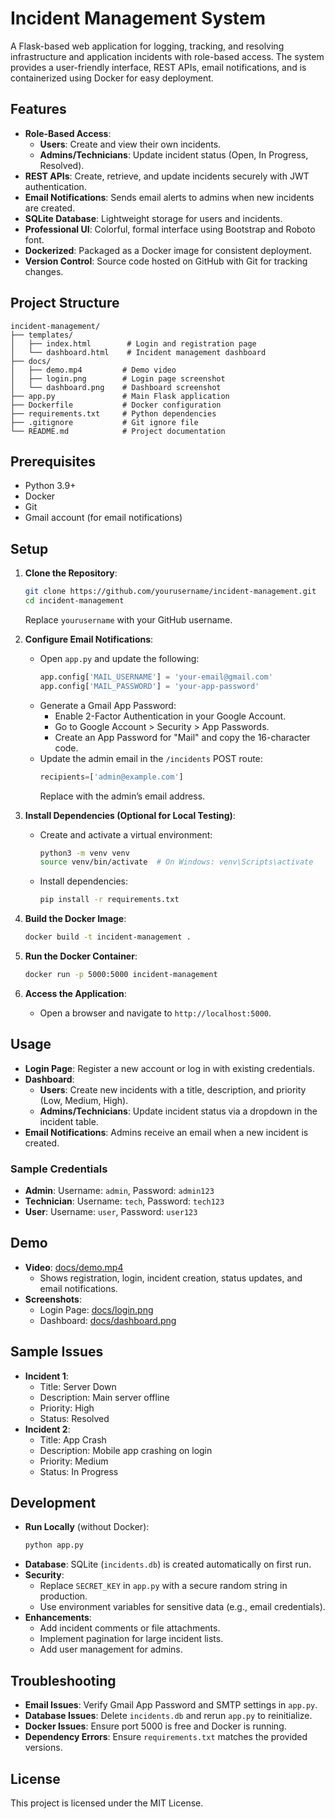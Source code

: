 # Incident Management System

A Flask-based web application for logging, tracking, and resolving infrastructure and application incidents with role-based access. The system provides a user-friendly interface, REST APIs, email notifications, and is containerized using Docker for easy deployment.

## Features
- **Role-Based Access**:
  - **Users**: Create and view their own incidents.
  - **Admins/Technicians**: Update incident status (Open, In Progress, Resolved).
- **REST APIs**: Create, retrieve, and update incidents securely with JWT authentication.
- **Email Notifications**: Sends email alerts to admins when new incidents are created.
- **SQLite Database**: Lightweight storage for users and incidents.
- **Professional UI**: Colorful, formal interface using Bootstrap and Roboto font.
- **Dockerized**: Packaged as a Docker image for consistent deployment.
- **Version Control**: Source code hosted on GitHub with Git for tracking changes.

## Project Structure
```
incident-management/
├── templates/
│   ├── index.html        # Login and registration page
│   └── dashboard.html    # Incident management dashboard
├── docs/
│   ├── demo.mp4         # Demo video
│   ├── login.png        # Login page screenshot
│   └── dashboard.png    # Dashboard screenshot
├── app.py               # Main Flask application
├── Dockerfile           # Docker configuration
├── requirements.txt     # Python dependencies
├── .gitignore           # Git ignore file
└── README.md            # Project documentation
```

## Prerequisites
- Python 3.9+
- Docker
- Git
- Gmail account (for email notifications)

## Setup
1. **Clone the Repository**:
   ```bash
   git clone https://github.com/yourusername/incident-management.git
   cd incident-management
   ```
   Replace `yourusername` with your GitHub username.

2. **Configure Email Notifications**:
   - Open `app.py` and update the following:
     ```python
     app.config['MAIL_USERNAME'] = 'your-email@gmail.com'
     app.config['MAIL_PASSWORD'] = 'your-app-password'
     ```
   - Generate a Gmail App Password:
     - Enable 2-Factor Authentication in your Google Account.
     - Go to Google Account > Security > App Passwords.
     - Create an App Password for "Mail" and copy the 16-character code.
   - Update the admin email in the `/incidents` POST route:
     ```python
     recipients=['admin@example.com']
     ```
     Replace with the admin’s email address.

3. **Install Dependencies (Optional for Local Testing)**:
   - Create and activate a virtual environment:
     ```bash
     python3 -m venv venv
     source venv/bin/activate  # On Windows: venv\Scripts\activate
     ```
   - Install dependencies:
     ```bash
     pip install -r requirements.txt
     ```

4. **Build the Docker Image**:
   ```bash
   docker build -t incident-management .
   ```

5. **Run the Docker Container**:
   ```bash
   docker run -p 5000:5000 incident-management
   ```

6. **Access the Application**:
   - Open a browser and navigate to `http://localhost:5000`.

## Usage
- **Login Page**: Register a new account or log in with existing credentials.
- **Dashboard**:
  - **Users**: Create new incidents with a title, description, and priority (Low, Medium, High).
  - **Admins/Technicians**: Update incident status via a dropdown in the incident table.
- **Email Notifications**: Admins receive an email when a new incident is created.

### Sample Credentials
- **Admin**: Username: `admin`, Password: `admin123`
- **Technician**: Username: `tech`, Password: `tech123`
- **User**: Username: `user`, Password: `user123`

## Demo
- **Video**: [docs/demo.mp4](docs/demo.mp4)
  - Shows registration, login, incident creation, status updates, and email notifications.
- **Screenshots**:
  - Login Page: [docs/login.png](docs/login.png)
  - Dashboard: [docs/dashboard.png](docs/dashboard.png)

## Sample Issues
- **Incident 1**:
  - Title: Server Down
  - Description: Main server offline
  - Priority: High
  - Status: Resolved
- **Incident 2**:
  - Title: App Crash
  - Description: Mobile app crashing on login
  - Priority: Medium
  - Status: In Progress

## Development
- **Run Locally** (without Docker):
  ```bash
  python app.py
  ```
- **Database**: SQLite (`incidents.db`) is created automatically on first run.
- **Security**:
  - Replace `SECRET_KEY` in `app.py` with a secure random string in production.
  - Use environment variables for sensitive data (e.g., email credentials).
- **Enhancements**:
  - Add incident comments or file attachments.
  - Implement pagination for large incident lists.
  - Add user management for admins.

## Troubleshooting
- **Email Issues**: Verify Gmail App Password and SMTP settings in `app.py`.
- **Database Issues**: Delete `incidents.db` and rerun `app.py` to reinitialize.
- **Docker Issues**: Ensure port 5000 is free and Docker is running.
- **Dependency Errors**: Ensure `requirements.txt` matches the provided versions.

## License
This project is licensed under the MIT License.